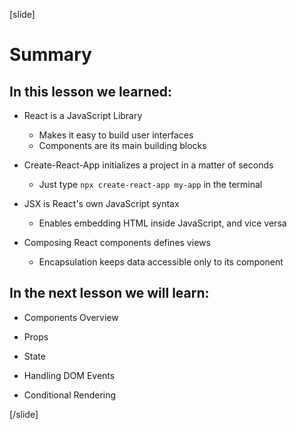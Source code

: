 [slide]

# Summary

## In this lesson we learned:

- React is a JavaScript Library
  - Makes it easy to build user interfaces
  - Components are its main building blocks

- Create-React-App initializes a project in a matter of seconds
  - Just type `npx create-react-app my-app` in the terminal


- JSX is React's own JavaScript syntax
  - Enables embedding HTML inside JavaScript, and vice versa

- Composing React components defines views
  - Encapsulation keeps data accessible only to its component


## In the next lesson we will learn:

- Components Overview
  
- Props
  
- State
  
- Handling DOM Events
  
- Conditional Rendering

[/slide]
